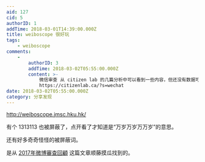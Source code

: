 ```yaml
---
aid: 127
cid: 5
authorID: 1
addTime: 2018-03-01T14:39:00.000Z
title: weiboscope 很好玩
tags:
    - weiboscope
comments:
    -
        authorID: 3
        addTime: 2018-03-02T05:55:00.000Z
        content: >-
            微信审查 从 citizen lab 的几篇分析中可以看到一些内容，但还没有数据可视化的展示：
            https://citizenlab.ca/?s=wechat
date: 2018-03-02T05:55:00.000Z
category: 分享发现
---
```


http://weiboscope.jmsc.hku.hk/

有个 1313113 也被屏蔽了，点开看了才知道是“万岁万岁万万岁”的意思。

还有好多奇奇怪怪的被屏蔽词。

是从 [2017年微博審查回顧](https://theinitium.com/article/20180301-opinion-fukingwah-weibo/) 这篇文章顺藤摸瓜找到的。
